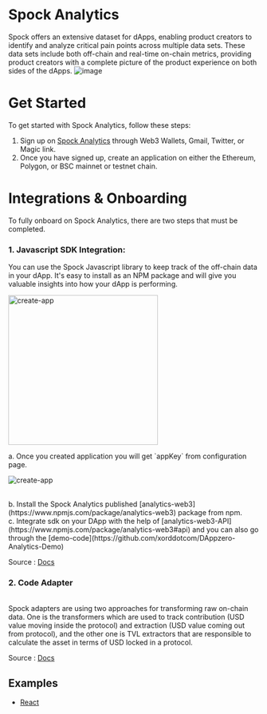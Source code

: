 # Spock Analytics 
Spock offers an extensive dataset for dApps, enabling product creators to identify and analyze critical pain points across multiple data sets. These data sets include both off-chain and real-time on-chain metrics, providing product creators with a complete picture of the product experience on both sides of the dApps.
![image](https://user-images.githubusercontent.com/43118413/227742476-cc9f425e-2880-414d-bca4-d312ca5cea1b.png)

# Get Started 
To get started with Spock Analytics, follow these steps:

1. Sign up on [Spock Analytics](https://spockanalytics.xyz/) through Web3 Wallets, Gmail, Twitter, or Magic link.
2. Once you have signed up, create an application on either the Ethereum, Polygon, or BSC mainnet or testnet chain.

# Integrations & Onboarding 
To fully onboard on Spock Analytics, there are two steps that must be completed.

<h3> 1. Javascript SDK Integration: </h3>

<p> You can use the Spock Javascript library to keep track of the off-chain data in your dApp. It's easy to install as an NPM package and will give you valuable insights into how your dApp is performing. 
 </p> 
 <p>
    <img src="./assets/images/create-app.png" alt="create-app" width="300" height="300">
    </p>
<p>
a. Once you created application you will get `appKey` from configuration page.
</p>
    <p>
    <img src="./assets/images/configuration.png" alt="create-app">
    </p>
 <br>
b. Install the Spock Analytics published [analytics-web3](https://www.npmjs.com/package/analytics-web3) package from npm.
<br> 
c. Integrate sdk on your DApp with the help of [analytics-web3-API](https://www.npmjs.com/package/analytics-web3#api) and you can also go through the [demo-code](https://github.com/xorddotcom/DAppzero-Analytics-Demo)
<br>

Source : [Docs](https://spock-analytics.gitbook.io/spock-analytics-docs/adapter/adapter)
<br>

<h3> 2. Code Adapter </h3>
<br>
Spock adapters are using two approaches for transforming raw on-chain data. One is the transformers which are used to track contribution (USD value moving inside the protocol) and extraction (USD value coming out from protocol), and the other one is TVL extractors that are responsible to calculate the asset in terms of USD locked in a protocol.
<br>

Source : [Docs](https://spock-analytics.gitbook.io/spock-analytics-docs/adapter/adapter)

## Examples
 - [React](https://github.com/xorddotcom/spock-analytics-demo/tree/main/react)
